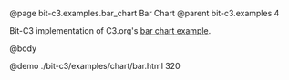 @page bit-c3.examples.bar_chart Bar Chart
@parent bit-c3.examples 4

Bit-C3 implementation of C3.org's [bar chart example](http://c3js.org/samples/chart_bar.html).

@body

@demo ./bit-c3/examples/chart/bar.html 320